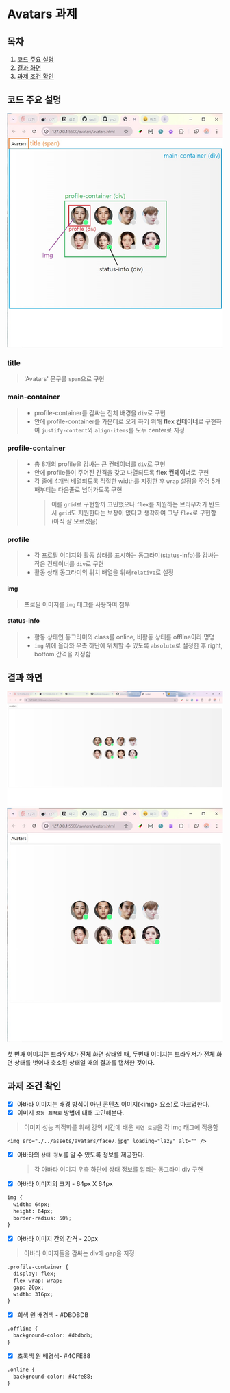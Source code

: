 # Avatars 과제

## 목차

1. [코드 주요 설명](#코드-주요-설명)
2. [결과 화면](#결과-화면)
3. [과제 조건 확인](#과제-조건-확인)
<!-- 4. [결론](#결론) -->

## 코드 주요 설명

![표시](./../assets/images/labelled.jpg)

### title

> 'Avatars' 문구를 `span`으로 구현

### main-container

> - profile-container를 감싸는 전체 배경을 `div`로 구현
> - 안에 profile-container를 가운데로 오게 하기 위해 **flex 컨테이너**로 구현하여 `justify-content`와 `align-items`를 모두 center로 지정

### profile-container

> - 총 8개의 profile을 감싸는 큰 컨테이너를 `div`로 구현
> - 안에 profile들이 주어진 간격을 갖고 나열되도록 **flex 컨테이너**로 구현
> - 각 줄에 4개씩 배열되도록 적절한 width를 지정한 후 `wrap` 설정을 주어 5개째부터는 다음줄로 넘어가도록 구현
>   > 이를 `grid`로 구현할까 고민했으나 `flex`를 지원하는 브라우저가 반드시 `grid`도 지원한다는 보장이 없다고 생각하여 그냥 `flex`로 구현함 (아직 잘 모르겠음)

### profile

> - 각 프로필 이미지와 활동 상태를 표시하는 동그라미(status-info)를 감싸는 작은 컨테이너를 `div`로 구현
> - 활동 상태 동그라미의 위치 배열을 위해`relative`로 설정

#### img

> 프로필 이미지를 `img` 태그를 사용하여 첨부

#### status-info

> - 활동 상태인 동그라미의 class를 online, 비활동 상태를 offline이라 명명
> - `img` 위에 올라와 우측 하단에 위치할 수 있도록 `absolute`로 설정한 후 right, bottom 간격을 지정함

## 결과 화면

![전체화면](./../assets/images/full-screen.jpg)
![축소된 창](./../assets/images/shrinked-window.jpg)

첫 번째 이미지는 브라우저가 전체 화면 상태일 때, 두번째 이미지는 브라우저가 전체 화면 상태를 벗어나 축소된 상태일 때의 결과를 캡쳐한 것이다.

## 과제 조건 확인

- [x] 아바타 이미지는 배경 방식이 아닌 콘텐츠 이미지(\<img\> 요소)로 마크업한다. <br/>
- [x] 이미지 `성능 최적화` 방법에 대해 고민해본다. <br/>

> 이미지 성능 최적화를 위해 강의 시간에 배운 `지연 로딩`을 각 img 태그에 적용함

```
<img src="./../assets/avatars/face7.jpg" loading="lazy" alt="" />
```

- [x] 아바타의 `상태 정보`를 알 수 있도록 정보를 제공한다. <br/>
  > 각 아바타 이미지 우측 하단에 상태 정보를 알리는 동그라미 div 구현
- [x] 아바타 이미지의 크기 - 64px X 64px <br/>

```
img {
  width: 64px;
  height: 64px;
  border-radius: 50%;
}
```

- [x] 아바타 이미지 간의 간격 - 20px <br/>

> 아바타 이미지들을 감싸는 div에 gap을 지정

```
.profile-container {
  display: flex;
  flex-wrap: wrap;
  gap: 20px;
  width: 316px;
}
```

- [x] 회색 원 배경색 - #DBDBDB <br/>

```
.offline {
  background-color: #dbdbdb;
}
```

- [x] 초록색 원 배경색- #4CFE88 <br/>

```
.online {
  background-color: #4cfe88;
}
```

<!--
## 성찰

주어진 과제는 크게 **두 가지** 였다. <br />

> 1. `float`를 사용하여 다음의 레이아웃을 구현해 본다.
> 1. `flex`를 지원하는 환경에서는 다음과 같이 배치되도록 레이아웃을 구현해 본다.

여기서 **`flex`를 지원하는 환경**이 무슨 말인지 생각해보던 중 [**caniuse**](https://caniuse.com/) 사이트가 떠올랐다.
![flex 지원 여부](./../assets/images/caniuse-flex.jpg)

`flex`를 지원하지 않는 일부 브라우저가 존재하기 때문에 이를 고려하여

> 1. 지원하지 않는 브라우저 -> `float` 사용
> 1. 지원하는 브라우저 -> `flex` 사용

이런 방식으로 구현하라는 뜻으로 해석했다.

그런데 어떻게 해야 각 브라우저에서 지원하는 방식을 채택할 수 있는지 모르겠어서 `flex`로만 구현했다.

---

브라우저 창이 더 축소되었을 때 가로줄에 4개였던 프로필 이미지의 배열이 3개, 2개, 1개로 줄어든다.
-->
